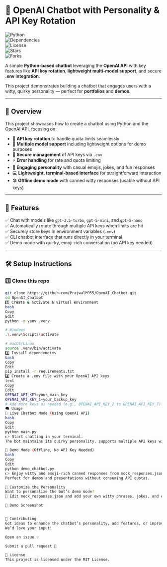 # 🤖 OpenAI Chatbot with Personality & API Key Rotation  

![Python](https://img.shields.io/badge/Python-3.9%2B-blue?logo=python)  
![Dependencies](https://img.shields.io/badge/Requirements-up%20to%20date-brightgreen)  
![License](https://img.shields.io/badge/License-MIT-yellow.svg)  
![Stars](https://img.shields.io/github/stars/PrajwalM955/OpenAI_Chatbot?style=social)  
![Forks](https://img.shields.io/github/forks/PrajwalM955/OpenAI_Chatbot?style=social)  

A simple **Python-based chatbot** leveraging the **OpenAI API** with key features like **API key rotation**, **lightweight multi-model support**, and secure **.env integration**.  

This project demonstrates building a chatbot that engages users with a witty, quirky personality — perfect for **portfolios** and **demos**.  

---

## 📌 Overview  

This project showcases how to create a chatbot using Python and the OpenAI API, focusing on:  

- 🔄 **API key rotation** to handle quota limits seamlessly  
- 🧠 **Multiple model support** including lightweight options for demo purposes  
- 🔐 **Secure management** of API keys via `.env`  
- ⚡ **Error handling** for rate and quota limiting  
- 🤖 **Engaging personality** with casual emojis, jokes, and fun responses  
- 💻 **Lightweight, terminal-based interface** for straightforward interaction  
- 🛠️ **Offline demo mode** with canned witty responses (usable without API keys)  

---

## 🚀 Features  

✅ Chat with models like `gpt-3.5-turbo`, `gpt-5-mini`, and `gpt-5-nano`  
✅ Automatically rotate through multiple API keys when limits are hit  
✅ Securely store keys in environment variables (`.env`)  
✅ CLI chatbot interface that runs directly in your terminal  
✅ Demo mode with quirky, emoji-rich conversation (no API key needed)  

---

## 🛠️ Setup Instructions  

### 1️⃣ Clone this repo  

```bash
git clone https://github.com/PrajwalM955/OpenAI_Chatbot.git
cd OpenAI_Chatbot
2️⃣ Create & activate a virtual environment
bash
Copy
Edit
python -m venv .venv

# Windows
.\.venv\Scripts\activate

# macOS/Linux
source .venv/bin/activate
3️⃣ Install dependencies
bash
Copy
Edit
pip install -r requirements.txt
4️⃣ Create a .env file with your OpenAI API keys
text
Copy
Edit
OPENAI_API_KEY=your_main_key
OPENAI_API_KEY_1=your_backup_key
# Add more keys as needed (e.g., OPENAI_API_KEY_2 to OPENAI_API_KEY_7)
🗨️ Usage
🔹 Live Chatbot Mode (Using OpenAI API)
bash
Copy
Edit
python main.py
👉 Start chatting in your terminal.
The bot maintains its quirky personality, supports multiple API keys with automatic rotation, and handles errors gracefully.

🔹 Demo Mode (Offline, No API Key Needed)
bash
Copy
Edit
python demo_chatbot.py
👉 Enjoy witty and emoji-rich canned responses from mock_responses.json.
Perfect for demos and presentations without consuming API quotas.

🎨 Customize the Personality
Want to personalize the bot’s demo mode?
📝 Edit mock_responses.json and add your own witty phrases, jokes, and emoji combos to shape the bot’s unique voice.

📸 Demo Screenshot


🤝 Contributing
Got ideas to enhance the chatbot’s personality, add features, or improve error handling?
We’d love your input!

Open an issue 💡

Submit a pull request 🚀

📜 License
This project is licensed under the MIT License.